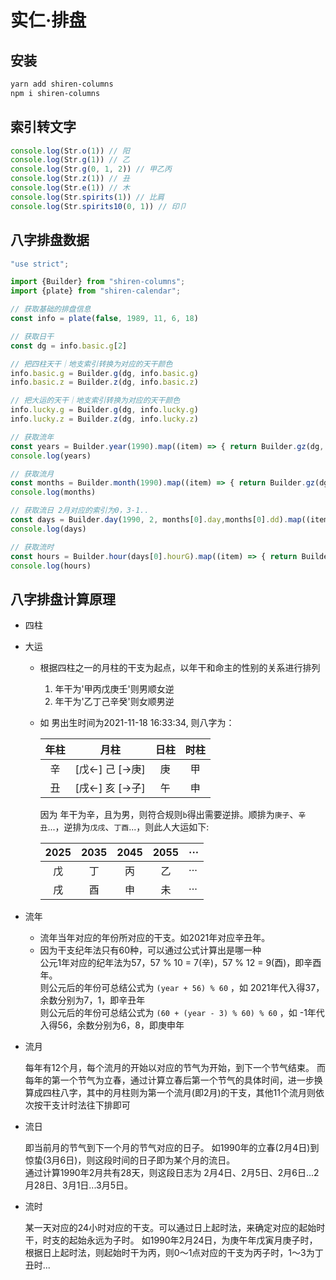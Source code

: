 # 实仁·排盘

## 安装
```bash
yarn add shiren-columns
npm i shiren-columns
```

## 索引转文字
```js
console.log(Str.o(1)) // 阳
console.log(Str.g(1)) // 乙
console.log(Str.g(0, 1, 2)) // 甲乙丙
console.log(Str.z(1)) // 丑
console.log(Str.e(1)) // 木
console.log(Str.spirits(1)) // 比肩
console.log(Str.spirits10(0, 1)) // 印卩
```

## 八字排盘数据

```js
"use strict";

import {Builder} from "shiren-columns";
import {plate} from "shiren-calendar";

// 获取基础的排盘信息
const info = plate(false, 1989, 11, 6, 18)

// 获取日干
const dg = info.basic.g[2]

// 把四柱天干｜地支索引转换为对应的天干颜色
info.basic.g = Builder.g(dg, info.basic.g)
info.basic.z = Builder.z(dg, info.basic.z)

// 把大运的天干｜地支索引转换为对应的天干颜色
info.lucky.g = Builder.g(dg, info.lucky.g)
info.lucky.z = Builder.z(dg, info.lucky.z)

// 获取流年
const years = Builder.year(1990).map((item) => { return Builder.gz(dg, item) })
console.log(years)

// 获取流月
const months = Builder.month(1990).map((item) => { return Builder.gz(dg, item) })
console.log(months)

// 获取流日 2月对应的索引为0，3-1..
const days = Builder.day(1990, 2, months[0].day,months[0].dd).map((item) => { return Builder.gz(dg, item) })
console.log(days)

// 获取流时
const hours = Builder.hour(days[0].hourG).map((item) => { return Builder.gz(dg, item) })
console.log(hours)


```

## 八字排盘计算原理

- 四柱
 
- 大运
  - 根据四柱之一的月柱的干支为起点，以年干和命主的性别的关系进行排列
    1. 年干为'甲丙戊庚壬'则男顺女逆
    2. 年干为'乙丁己辛癸'则女顺男逆  

  - 如 男出生时间为2021-11-18 16:33:34, 则八字为：

    | 年柱 |       月柱       | 日柱 | 时柱 |
    | :--: | :--------------: | :--: | :--: |
    |  辛  | [戊<-] 己 [->庚] |  庚  |  甲  |
    |  丑  | [戌<-] 亥 [->子] |  午  |  申  |
    
    因为 年干为辛，且为男，则符合规则`b`得出需要逆排。顺排为`庚子`、`辛丑`...，逆排为`戊戌`、`丁酉`...，则此人大运如下:

    | 2025 | 2035 | 2045 | 2055 | ···  |
    | :--: | :--: | :--: | :--: | ---- |
    |  戊  |  丁  |  丙  |  乙  | ···  |
    |  戌  |  酉  |  申  |  未  | ···  |

- 流年
  - 流年当年对应的年份所对应的干支。如2021年对应辛丑年。
  - 因为干支纪年法只有60种，可以通过公式计算出是哪一种  
    公元1年对应的纪年法为57，57 % 10 = 7(辛)，57 % 12 = 9(酉)，即辛酉年。  
    则公元后的年份可总结公式为 `(year + 56) % 60` ，如 2021年代入得37，余数分别为7，1，即辛丑年  
    则公元后的年份可总结公式为 `(60 + (year - 3) % 60) % 60` ，如 -1年代入得56，余数分别为6，8，即庚申年  

- 流月
  
  每年有12个月，每个流月的开始以对应的节气为开始，到下一个节气结束。
  而每年的第一个节气为立春，通过计算立春后第一个节气的具体时间，进一步换算成四柱八字，其中的月柱则为第一个流月(即2月)的干支，其他11个流月则依次按干支计时法往下排即可

- 流日
  
  即当前月的节气到下一个月的节气对应的日子。
  如1990年的立春(2月4日)到惊蛰(3月6日)，则这段时间的日子即为某个月的流日。  
  通过计算1990年2月共有28天，则这段日志为 2月4日、2月5日、2月6日...2月28日、3月1日...3月5日。

- 流时
  
  某一天对应的24小时对应的干支。可以通过日上起时法，来确定对应的起始时干，时支的起始永远为子时。
  如1990年2月24日，为庚午年戊寅月庚子时，根据日上起时法，则起始时干为丙，则0～1点对应的干支为丙子时，1～3为丁丑时...
